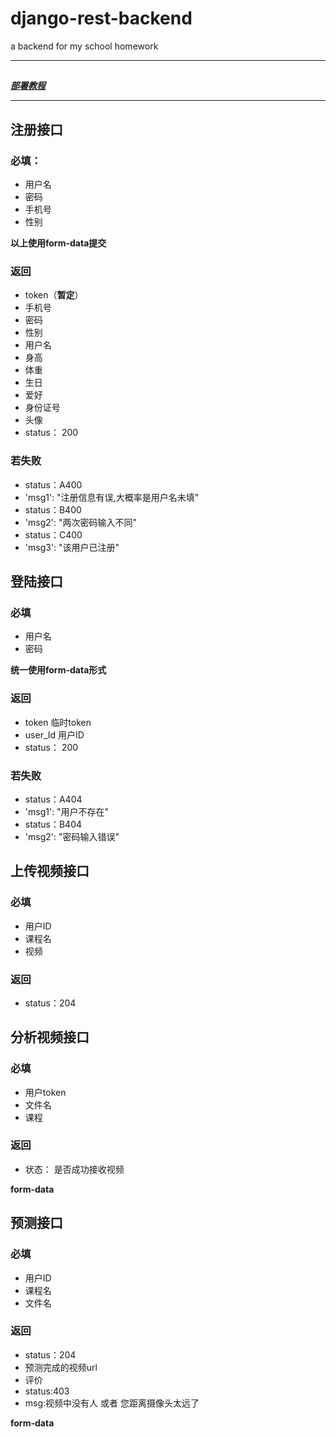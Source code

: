 # django-rest-backend

a backend for my school homework

---

##
[**_部署教程_**](https://medium.com/faun/deploy-django-app-with-nginx-gunicorn-and-supervisor-on-ubuntu-server-ff58f5c201ac)

--- 

## 注册接口

### 必填：

* 用户名
* 密码
* 手机号
* 性别

**以上使用form-data提交**

### 返回

* token（**暂定**）
* 手机号
* 密码
* 性别
* 用户名
* 身高
* 体重
* 生日
* 爱好
* 身份证号
* 头像
* status： 200

### 若失败

* status：A400
* 'msg1': "注册信息有误,大概率是用户名未填"
* status：B400
* 'msg2': "两次密码输入不同"
* status：C400
* 'msg3': "该用户已注册"

## 登陆接口

### 必填

* 用户名
* 密码

**统一使用form-data形式**

### 返回

* token 临时token
* user_Id 用户ID
* status： 200

### 若失败

* status：A404
* 'msg1': "用户不存在"
* status：B404
* 'msg2': "密码输入错误"

## 上传视频接口

### 必填

* 用户ID
* 课程名
* 视频

### 返回

* status：204

## 分析视频接口

 ### 必填

* 用户token
* 文件名
* 课程

### 返回

* 状态： 是否成功接收视频

**form-data**

## 预测接口

### 必填

- 用户ID
- 课程名
- 文件名

### 返回

- status：204
- 预测完成的视频url
- 评价
- status:403
- msg:视频中没有人 或者 您距离摄像头太远了

**form-data**
